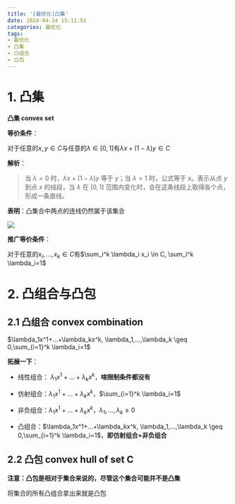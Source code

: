 ```yaml
---
title: '[最优化]凸集'
date: 2024-04-24 15:11:51
categories: 最优化
tags: 
- 最优化
- 凸集
- 凸组合
- 凸包
---
```


# 1. 凸集

**凸集 convex set**

**等价条件**：

对于任意的$x,y \in C$与任意的$\lambda \in [0,1]$有$\lambda x+(1-\lambda)y \in C$

**解析**：
> 当 $\lambda = 0$ 时，$\lambda x + (1 - \lambda)y$ 等于 $y$；当 $\lambda = 1$ 时，公式等于 $x$。表示从点 $y$ 到点 $x$ 的线段，当 $\lambda$ 在 $[0, 1]$ 范围内变化时，会在这条线段上取得各个点，形成一条直线。

**表明**：凸集合中两点的连线仍然属于该集合

![](https://cdn.jsdelivr.net/gh/oixel64/imgs/imgs/202404241645932.png)

**推广等价条件**：

对于任意的$x_i,...,x_k \in C$有$\sum_i^k \lambda_i x_i \in C, \sum_i^k \lambda_i=1$

# 2. 凸组合与凸包

## 2.1 凸组合 convex combination

$\lambda_1x^1+...+\lambda_kx^k, \lambda_1,...,\lambda_k \geq 0,\sum_{i=1}^k \lambda_i=1$

**拓展一下**：

- 线性组合： $\lambda_1x^1+...+\lambda_kx^k$，**啥限制条件都没有**

- 仿射组合：$\lambda_1x^1+...+\lambda_kx^k$，$\sum_{i=1}^k \lambda_i=1$

- 非负组合：$\lambda_1x^1+...+\lambda_kx^k$，$\lambda_1,...,\lambda_k \geq 0$

- 凸组合：$\lambda_1x^1+...+\lambda_kx^k, \lambda_1,...,\lambda_k \geq 0,\sum_{i=1}^k \lambda_i=1$，**即仿射组合+非负组合**

## 2.2 凸包 convex hull of set C

**注意：凸包是相对于集合来说的，尽管这个集合可能并不是凸集**

将集合的所有凸组合拿出来就是凸包